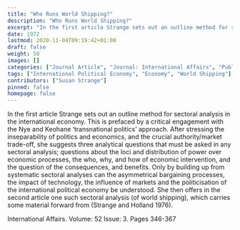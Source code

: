 ```yaml
---
title: "Who Runs World Shipping?"
description: "Who Runs World Shipping?"
excerpt: "In the first article Strange sets out an outline method for sectoral analysis in the international economy. This is prefaced by a critical engagement with the Nye and Keohane ‘transnational politics’ approach. After stressing the inseparability of politics and economics, and the crucial authority/market trade-off, she suggests three analytical questions that must be asked in any sectoral analysis; questions about the loci and distribution of power over economic processes, the who, why, and how of economic intervention, and the question of the consequences, and benefits. Only by building up from systematic sectoral analyses can the asymmetrical bargaining processes, the impact of technology, the influence of markets and the politicisation of the international political economy be understood. She then offers in the second article one such sectoral analysis (of world shipping), which carries some material forward from (Strange and Holland 1976)."
date: 1972
lastmod: 2020-11-04T09:19:42+01:00
draft: false
weight: 50
images: []
categories: ["Journal Article", "Journal: International Affairs", "Publisher: Chatham House"]
tags: ["International Political Economy", "Economy", "World Shipping"]
contributors: ["Susan Strange"]
pinned: false
homepage: false
---
```


In the first article Strange sets out an outline method for sectoral analysis in the international economy. This is prefaced by a critical engagement with the Nye and Keohane ‘transnational politics’ approach. After stressing the inseparability of politics and economics, and the crucial authority/market trade-off, she suggests three analytical questions that must be asked in any sectoral analysis; questions about the loci and distribution of power over economic processes, the who, why, and how of economic intervention, and the question of the consequences, and benefits. Only by building up from systematic sectoral analyses can the asymmetrical bargaining processes, the impact of technology, the influence of markets and the politicisation of the international political economy be understood. She then offers in the second article one such sectoral analysis (of world shipping), which carries some material forward from (Strange and Holland 1976).

International Affairs. Volume: 52 Issue: 3. Pages 346-367